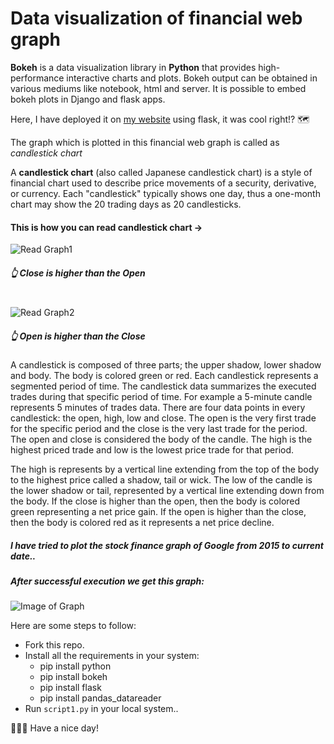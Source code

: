 # Data visualization of financial web graph

**Bokeh** is a data visualization library in **Python** that provides high-performance interactive charts and plots. Bokeh output can be obtained in various mediums like notebook, html and server. It is possible to embed bokeh plots in Django and flask apps.

Here, I have deployed it on <a href="https://web-app-pt.herokuapp.com/" target="_blank">my website</a> using flask, it was cool right!? :world_map:

The graph which is plotted in this financial web graph is called as *candlestick chart*

A **candlestick chart** (also called Japanese candlestick chart) is a style of financial chart used to describe price movements of a security, derivative, or currency. Each "candlestick" typically shows one day, thus a one-month chart may show the 20 trading days as 20 candlesticks.

#### This is how you can read candlestick chart ->
![Read Graph1](https://www.investorsunderground.com/wp-content/uploads/2016/05/CandlestickComposition.gif) 
##### :point_up_2:	 Close is higher than the Open  
<br>![Read Graph2](https://www.investorsunderground.com/wp-content/uploads/2016/05/HowToReadCandlesticks.gif) 
##### :point_up_2:	 Open is higher than the Close

A candlestick is composed of three parts; the upper shadow, lower shadow and body. The body is colored green or red. Each candlestick represents a segmented period of time. The candlestick data summarizes the executed trades during that specific period of time. For example a 5-minute candle represents 5 minutes of trades data. There are four data points in every candlestick: the open, high, low and close. The open is the very first trade for the specific period and the close is the very last trade for the period. The open and close is considered the body of the candle. The high is the highest priced trade and low is the lowest price trade for that period.

The high is represents by a vertical line extending from the top of the body to the highest price called a shadow, tail or wick. The low of the candle is the lower shadow or tail, represented by a vertical line extending down from the body. If the close is higher than the open, then the body is colored green representing a net price gain. If the open is higher than the close, then the body is colored red as it represents a net price decline.

##### I have tried to plot the stock finance graph of Google from 2015 to current date..
##### After successful execution we get this graph: 
![Image of Graph](https://github.com/prathameshThakur/Financial-web-graph/blob/master/bokeh_plot%20.png)

Here are some steps to follow: 
- Fork this repo.
- Install all the requirements in your system:
  - pip install python
  - pip install bokeh
  - pip install flask
  - pip install pandas_datareader
- Run ```script1.py``` in your local system..

:man_technologist::wink: Have a nice day!
